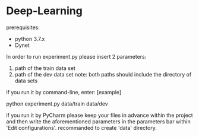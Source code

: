 # Deep-Learning

prerequisites:

- python 3.7.x
- Dynet


In order to run experiment.py please insert 2 parameters:
1) path of the train data set
2) path of the dev data set
note: both paths should include the directory of data sets

if you run it by command-line, enter: 
[example]

python experiment.py data/train data/dev

if you run it by PyCharm please keep your files in advance within the project and then write the aforementioned parameters in the parameters bar within 'Edit configurations'.
recommanded to create 'data' directory.
